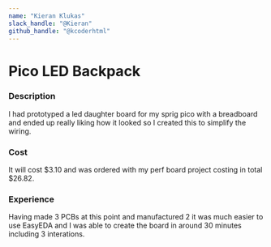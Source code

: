 ```yaml
---
name: "Kieran Klukas"
slack_handle: "@Kieran"
github_handle: "@kcoderhtml"
---
```


# Pico LED Backpack
### Description
I had prototyped a led daughter board for my sprig pico with a breadboard and ended up really liking how it looked so I created this to simplify the wiring.

### Cost
It will cost $3.10 and was ordered with my perf board project costing in total $26.82.

### Experience
Having made 3 PCBs at this point and manufactured 2 it was much easier to use EasyEDA and I was able to create the board in around 30 minutes including 3 interations.